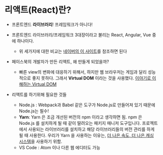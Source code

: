 # 리액트(React)란?

- 프론트엔드 **라이브러리**!  프레임워크가 아니다!
- 프론트엔드 라이브러리/프레임워크 3대장이라고 불리는 React, Angular, Vue 중에 하나이다.
  - 위 세가지에 대한 비교는 [네이버의 이 사이트](https://d2.naver.com/helloworld/0145894)를 참조하면 된다
- 페이스북의 개발자가 만든 리액트, 왜 만들게 되었을까?
  - 빠른 view의 변화에 대응하기 위해서, 하지만 웹 브라우저는 게임과 달리 성능적으로 좋지 못하다. 그래서 **Virtual DOM** 이라는 것을 사용했다. [이야기로 이해하는 Virtual DOM](https://www.youtube.com/watch?v=muc2ZF0QIO4)

- 리액트를 하기위해 필요한 것들
  - Node.js : Webpack과 Babel 같은 도구가 Node.js로 만들어져 있기 때문에 Node.js는 필수!
  - **Yarn**: Yarn 은 조금 개선된 버전의 npm 이라고 생각하면 됨. npm 은 Node.js 를 설치하게 될 때 같이 딸려오는 패키지 매니저 도구입니다. 프로젝트에서 사용되는 라이브러리를 설치하고 해당 라이브러리들의 버전 관리를 하게 될 때 사용한다. 우리가 Yarn 을 사용하는 이유는, [더 나은 속도, 더 나은 캐싱 시스템](https://www.keycdn.com/blog/npm-vs-yarn/)을 사용하기 위함.
  - VS Code : Atom 이나 다른 웹 에디터도 가능

